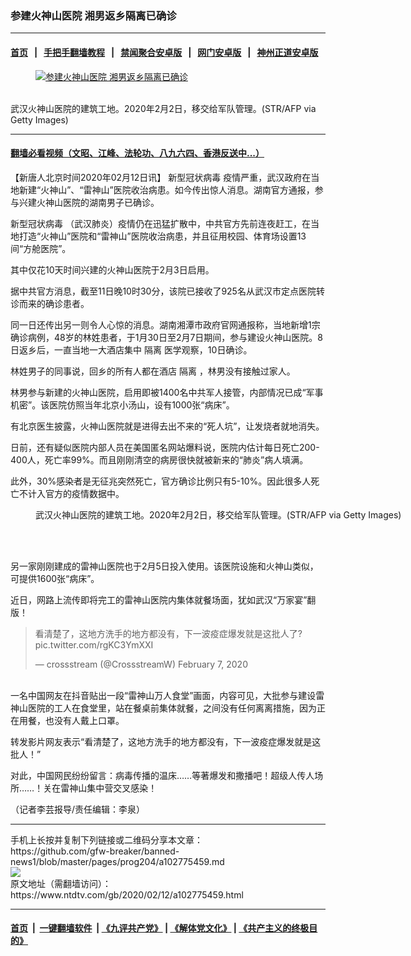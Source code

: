 ### 参建火神山医院 湘男返乡隔离已确诊
------------------------

#### [首页](https://github.com/gfw-breaker/banned-news1/blob/master/README.md) &nbsp;&nbsp;|&nbsp;&nbsp; [手把手翻墙教程](https://github.com/gfw-breaker/guides/wiki) &nbsp;&nbsp;|&nbsp;&nbsp; [禁闻聚合安卓版](https://github.com/gfw-breaker/bn-android) &nbsp;&nbsp;|&nbsp;&nbsp; [网门安卓版](https://github.com/oGate2/oGate) &nbsp;&nbsp;|&nbsp;&nbsp; [神州正道安卓版](https://github.com/SzzdOgate/update) 



<div><div class="featured_image">
 <a href="https://i.ntdtv.com/assets/uploads/2020/02/GettyImages-1198072773.jpg" target="_blank">
  <figure>
   <img alt="参建火神山医院 湘男返乡隔离已确诊" src="https://i.ntdtv.com/assets/uploads/2020/02/GettyImages-1198072773-800x450.jpg"/>
  </figure><br/>
 </a>
 <span class="caption">
  武汉火神山医院的建筑工地。2020年2月2日，移交给军队管理。(STR/AFP via Getty Images)
 </span>
</div>
</div><hr/>

#### [翻墙必看视频（文昭、江峰、法轮功、八九六四、香港反送中...）](http://167.172.214.107/home.html)

<div><div class="post_content" itemprop="articleBody">
 <p>
  【新唐人北京时间2020年02月12日讯】
  <ok href="https://www.ntdtv.com/gb/新型冠状病毒.htm">
   新型冠状病毒
  </ok>
  疫情严重，武汉政府在当地新建“火神山”、“雷神山”医院收治病患。如今传出惊人消息。湖南官方通报，参与兴建火神山医院的湖南男子已确诊。
 </p>
 <p>
  <ok href="https://www.ntdtv.com/gb/新型冠状病毒.htm">
   新型冠状病毒
  </ok>
  （武汉肺炎）疫情仍在迅猛扩散中，中共官方先前连夜赶工，在当地打造“火神山”医院和“雷神山”医院收治病患，并且征用校园、体育场设置13间“方舱医院”。
 </p>
 <p>
  其中仅花10天时间兴建的火神山医院于2月3日启用。
 </p>
 <p>
  据中共官方消息，截至11日晚10时30分，该院已接收了925名从武汉市定点医院转诊而来的确诊患者。
 </p>
 <p>
  同一日还传出另一则令人心惊的消息。湖南湘潭市政府官网通报称，当地新增1宗确诊病例，48岁的林姓患者，于1月30日至2月7日期间，参与建设火神山医院。8日返乡后，一直当地一大酒店集中
  <ok href="https://www.ntdtv.com/gb/隔离.htm">
   隔离
  </ok>
  医学观察，10日确诊。
 </p>
 <p>
  林姓男子的同事说，回乡的所有人都在酒店
  <ok href="https://www.ntdtv.com/gb/隔离.htm">
   隔离
  </ok>
  ，林男没有接触过家人。
 </p>
 <p>
  林男参与新建的火神山医院，启用即被1400名中共军人接管，内部情况已成“军事机密”。该医院仿照当年北京小汤山，设有1000张“病床”。
 </p>
 <p>
  有北京医生披露，火神山医院就是进得去出不来的“死人坑”，让发烧者就地消失。
 </p>
 <p>
  日前，还有疑似医院内部人员在美国匿名网站爆料说，医院内估计每日死亡200-400人，死亡率99%。而且刚刚清空的病房很快就被新来的“肺炎”病人填满。
 </p>
 <p>
  此外，30%感染者是无征兆突然死亡，官方确诊比例只有5-10%。因此很多人死亡不计入官方的疫情数据中。
 </p>
 <figure class="wp-caption alignnone" id="attachment_102774532" style="width: 600px">
  <ok href="https://i.ntdtv.com/assets/uploads/2020/02/GettyImages-1198072772.jpg">
   <img alt="" class="size-medium wp-image-102774532" src="https://i.ntdtv.com/assets/uploads/2020/02/GettyImages-1198072772-600x400.jpg"/>
  </ok>
  <br/><figcaption class="wp-caption-text">
   武汉火神山医院的建筑工地。2020年2月2日，移交给军队管理。(STR/AFP via Getty Images)
  </figcaption><br/>
 </figure><br/>
 <p>
  另一家刚刚建成的雷神山医院也于2月5日投入使用。该医院设施和火神山类似，可提供1600张“病床”。
 </p>
 <p>
  近日，网路上流传即将完工的雷神山医院内集体就餐场面，犹如武汉“万家宴”翻版！
 </p>
 <blockquote class="twitter-tweet" data-dnt="true" data-width="500">
  <p dir="ltr" lang="zh">
   看清楚了，这地方洗手的地方都没有，下一波疫症爆发就是这批人了?
   <ok href="https://t.co/rgKC3YmXXI">
    pic.twitter.com/rgKC3YmXXI
   </ok>
  </p>
  <p>
   — crossstream (@CrossstreamW)
   <ok href="https://twitter.com/CrossstreamW/status/1225720796309360640?ref_src=twsrc%5Etfw">
    February 7, 2020
   </ok>
  </p>
 </blockquote>
 <p>
  <script async="" charset="utf-8" src="https://platform.twitter.com/widgets.js">
  </script>
  <br/>
  一名中国网友在抖音贴出一段“雷神山万人食堂”画面，内容可见，大批参与建设雷神山医院的工人在食堂里，站在餐桌前集体就餐，之间没有任何离离措施，因为正在用餐，也没有人戴上口罩。
 </p>
 <p>
  转发影片网友表示“看清楚了，这地方洗手的地方都没有，下一波疫症爆发就是这批人！”
 </p>
 <p>
  对此，中国网民纷纷留言：病毒传播的温床……等著爆发和撒播吧！超级人传人场所……！关在雷神山集中营交叉感染！
 </p>
 <p>
  （记者李芸报导/责任编辑：李泉）
 </p>
 <div class="single_ad">
 </div>
</div>
</div>
<hr/>
手机上长按并复制下列链接或二维码分享本文章：<br/>
https://github.com/gfw-breaker/banned-news1/blob/master/pages/prog204/a102775459.md <br/>
<a href='https://github.com/gfw-breaker/banned-news1/blob/master/pages/prog204/a102775459.md'><img src='https://github.com/gfw-breaker/banned-news1/blob/master/pages/prog204/a102775459.md.png'/></a> <br/>
原文地址（需翻墙访问）：https://www.ntdtv.com/gb/2020/02/12/a102775459.html


------------------------
#### [首页](https://github.com/gfw-breaker/banned-news1/blob/master/README.md) &nbsp;|&nbsp; [一键翻墙软件](https://github.com/gfw-breaker/nogfw/blob/master/README.md) &nbsp;| [《九评共产党》](https://github.com/gfw-breaker/9ping.md/blob/master/README.md#九评之一评共产党是什么) | [《解体党文化》](https://github.com/gfw-breaker/jtdwh.md/blob/master/README.md) | [《共产主义的终极目的》](https://github.com/gfw-breaker/gczydzjmd.md/blob/master/README.md)


<img src='http://gfw-breaker.win/banned-news/pages/prog204/a102775459.md' width='0px' height='0px'/>
